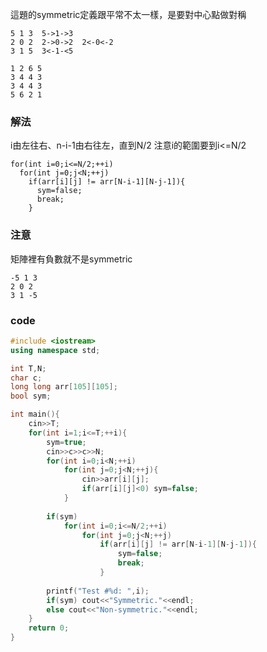 這題的symmetric定義跟平常不太一樣，是要對中心點做對稱
```
5 1 3  5->1->3
2 0 2  2->0->2  2<-0<-2
3 1 5  3<-1-<5
```
```
1 2 6 5
3 4 4 3
3 4 4 3
5 6 2 1
```
### 解法 
i由左往右、n-i-1由右往左，直到N/2
注意i的範圍要到i<=N/2
```
for(int i=0;i<=N/2;++i)
  for(int j=0;j<N;++j)
    if(arr[i][j] != arr[N-i-1][N-j-1]){
      sym=false;
      break;
    }
```
### 注意
矩陣裡有負數就不是symmetric
```
-5 1 3 
2 0 2  
3 1 -5  
```

### code
```cpp
#include <iostream>
using namespace std;

int T,N;
char c;
long long arr[105][105];
bool sym;

int main(){
	cin>>T;
	for(int i=1;i<=T;++i){
		sym=true;
		cin>>c>>c>>N;
		for(int i=0;i<N;++i)
			for(int j=0;j<N;++j){
				cin>>arr[i][j];
				if(arr[i][j]<0) sym=false;
			}
			
		if(sym)				
			for(int i=0;i<=N/2;++i)
				for(int j=0;j<N;++j)
					if(arr[i][j] != arr[N-i-1][N-j-1]){
						sym=false;
						break;
					}
			
		printf("Test #%d: ",i);
		if(sym) cout<<"Symmetric."<<endl;
		else cout<<"Non-symmetric."<<endl;
	}
	return 0;
}
```
